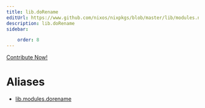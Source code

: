 ```yaml
---
title: lib.doRename
editUrl: https://www.github.com/nixos/nixpkgs/blob/master/lib/modules.nix#L1285C14
description: lib.doRename
sidebar:

    order: 8
---
```


<a href="https://www.github.com/nixos/nixpkgs/blob/master/lib/modules.nix#L1285C14">Contribute Now!</a>


# Aliases

- [lib.modules.dorename](/nix-doc-comments/reference/lib/modules/lib-modules-dorename)


